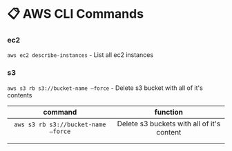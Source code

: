 # 📋 AWS CLI Commands

### ec2&#x20;

`aws ec2 describe-instances` - List all ec2 instances



### s3

`aws s3 rb s3://bucket-name –force` - Delete s3 bucket with all of it's contents



|               command               |                  function                  |
| :---------------------------------: | :----------------------------------------: |
| `aws s3 rb s3://bucket-name –force` | Delete s3 buckets with all of it's content |
|                                     |                                            |
|                                     |                                            |
